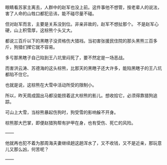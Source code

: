 眼睛看苏家主离去，人群中的赵军也没上前。这件事他不想管，按老辈人的说法，害了人命的山牲口都犯忌讳，能不碰尽量不碰。

但对赵军而言，主要是关系没到位。非亲非故的，赵军不想扯那个。
不是赵军心硬，山上积雪厚，这棕熊个头又大。

都说三百斤以下的黑瞎子没资格伤大猎裆，当初害张援民住院的那头黑熊三百多斤，狗猎们撵它就不容易。

多亏那黑瞎子自己陷到王八坑里闷死了，要不然定是一场恶战。

而害洪云涛、苏德海的这头棕熊，比那天的黑瞎子还大许多，能陷黑瞎子的王八坑都陷不住它。

也就是说，这棕熊在大雪中活动所受的限制小。

所以，昨天周成国出马都没能捞着这大棕熊的影儿。想收拾它，必须得靠猎狗追踪。

可山上大雪，当棕熊暴起伤狗时，狗受雪的影响躲不开身。

棕熊那大巴掌，即便赵猎狗帮有护甲在身，也有受伤、死亡的风险。

——

他就再也犯不着为那周海夫妻继续趟这趟浑水了，又不收钱，又不是近亲，那玩意儿又那么凶，何苦呢？

——

